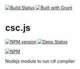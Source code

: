 [![Build Status](https://drone.io/github.com/sergeyt/csc.js/status.png)](https://drone.io/github.com/sergeyt/csc.js/latest)
[![Built with Grunt](https://cdn.gruntjs.com/builtwith.png)](http://gruntjs.com/)

# csc.js

[![NPM version](https://badge.fury.io/js/csc.js.png)](http://badge.fury.io/js/csc.js)
[![Deps Status](https://david-dm.org/sergeyt/csc.js.png)](https://david-dm.org/sergeyt/csc.js)

[![NPM](https://nodei.co/npm/csc.js.png?downloads=true&stars=true)](https://nodei.co/npm/csc.js/)

Nodejs module to run c# compiler
